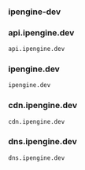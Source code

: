 ### ipengine-dev

### api.ipengine.dev
```sh
api.ipengine.dev
```

### ipengine.dev
```sh
ipengine.dev
```

### cdn.ipengine.dev
```sh
cdn.ipengine.dev
```

### dns.ipengine.dev
```sh
dns.ipengine.dev
```

